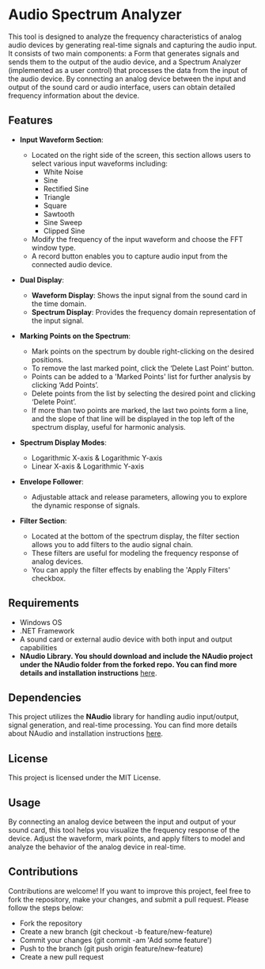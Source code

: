 # Audio Spectrum Analyzer

This tool is designed to analyze the frequency characteristics of analog audio devices by generating real-time signals and capturing the audio input. It consists of two main components: a Form that generates signals and sends them to the output of the audio device, and a Spectrum Analyzer (implemented as a user control) that processes the data from the input of the audio device. By connecting an analog device between the input and output of the sound card or audio interface, users can obtain detailed frequency information about the device.

## Features

- **Input Waveform Section**: 
  - Located on the right side of the screen, this section allows users to select various input waveforms including:
    - White Noise
    - Sine
    - Rectified Sine
    - Triangle
    - Square
    - Sawtooth
    - Sine Sweep
    - Clipped Sine
  - Modify the frequency of the input waveform and choose the FFT window type.
  - A record button enables you to capture audio input from the connected audio device.

- **Dual Display**:
  - **Waveform Display**: Shows the input signal from the sound card in the time domain.
  - **Spectrum Display**: Provides the frequency domain representation of the input signal.

- **Marking Points on the Spectrum**:
  - Mark points on the spectrum by double right-clicking on the desired positions.
  - To remove the last marked point, click the ‘Delete Last Point’ button.
  - Points can be added to a 'Marked Points' list for further analysis by clicking ‘Add Points’.
  - Delete points from the list by selecting the desired point and clicking ‘Delete Point’.
  - If more than two points are marked, the last two points form a line, and the slope of that line will be displayed in the top left of the spectrum display, useful for harmonic analysis.

- **Spectrum Display Modes**:
  - Logarithmic X-axis & Logarithmic Y-axis
  - Linear X-axis & Logarithmic Y-axis

- **Envelope Follower**:
  - Adjustable attack and release parameters, allowing you to explore the dynamic response of signals.

- **Filter Section**:
  - Located at the bottom of the spectrum display, the filter section allows you to add filters to the audio signal chain.
  - These filters are useful for modeling the frequency response of analog devices.
  - You can apply the filter effects by enabling the 'Apply Filters' checkbox.
    
## Requirements
- Windows OS
- .NET Framework
- A sound card or external audio device with both input and output capabilities
- **NAudio Library. You should download and include the NAudio project under the NAudio folder from the forked repo. You can find more details and installation instructions** [here](https://github.com/SjB/NAudio).

## Dependencies
This project utilizes the **NAudio** library for handling audio input/output, signal generation, and real-time processing. You can find more details about NAudio and installation instructions [here](https://github.com/SjB/NAudio).

## License
This project is licensed under the MIT License.

## Usage
By connecting an analog device between the input and output of your sound card, this tool helps you visualize the frequency response of the device. Adjust the waveform, mark points, and apply filters to model and analyze the behavior of the analog device in real-time.

## Contributions
Contributions are welcome! If you want to improve this project, feel free to fork the repository, make your changes, and submit a pull request. Please follow the steps below:
- Fork the repository
- Create a new branch (git checkout -b feature/new-feature)
- Commit your changes (git commit -am 'Add some feature')
- Push to the branch (git push origin feature/new-feature)
- Create a new pull request
